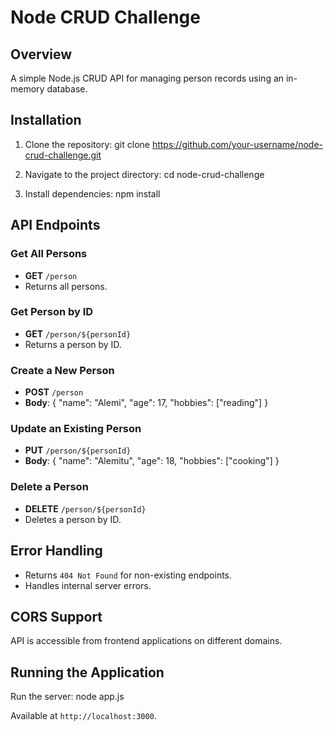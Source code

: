 # Node CRUD Challenge

## Overview
A simple Node.js CRUD API for managing person records using an in-memory database.

## Installation
1. Clone the repository:
   git clone https://github.com/your-username/node-crud-challenge.git

2. Navigate to the project directory:
   cd node-crud-challenge
   
3. Install dependencies:
   npm install
   
## API Endpoints

### Get All Persons
- **GET** `/person`
- Returns all persons.

### Get Person by ID
- **GET** `/person/${personId}`
- Returns a person by ID.

### Create a New Person
- **POST** `/person`
- **Body**:
  {
      "name": "Alemi",
      "age": 17,
      "hobbies": ["reading"]
  }

### Update an Existing Person
- **PUT** `/person/${personId}`
- **Body**:
  {
      "name": "Alemitu",
      "age": 18,
      "hobbies": ["cooking"]
  }

### Delete a Person
- **DELETE** `/person/${personId}` 
- Deletes a person by ID.

## Error Handling
- Returns `404 Not Found` for non-existing endpoints.
- Handles internal server errors.

## CORS Support
API is accessible from frontend applications on different domains.

## Running the Application
Run the server:
node app.js

Available at `http://localhost:3000`.
